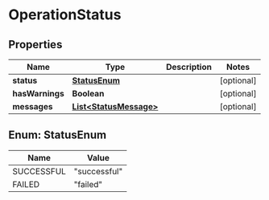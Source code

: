 
# OperationStatus

## Properties
Name | Type | Description | Notes
------------ | ------------- | ------------- | -------------
**status** | [**StatusEnum**](#StatusEnum) |  |  [optional]
**hasWarnings** | **Boolean** |  |  [optional]
**messages** | [**List&lt;StatusMessage&gt;**](StatusMessage.md) |  |  [optional]


<a name="StatusEnum"></a>
## Enum: StatusEnum
Name | Value
---- | -----
SUCCESSFUL | &quot;successful&quot;
FAILED | &quot;failed&quot;




